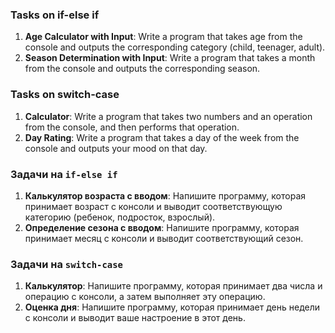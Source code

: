 ### Tasks on if-else if

1. **Age Calculator with Input**: Write a program that takes age from the console and outputs the corresponding
   category (child, teenager, adult).
2. **Season Determination with Input**: Write a program that takes a month from the console and outputs the
   corresponding season.

### Tasks on switch-case

1. **Calculator**: Write a program that takes two numbers and an operation from the console, and then performs that
   operation.
2. **Day Rating**: Write a program that takes a day of the week from the console and outputs your mood on that day.

### Задачи на `if-else if`

1. **Калькулятор возраста с вводом**: Напишите программу, которая принимает возраст с консоли и выводит соответствующую
   категорию (ребенок, подросток, взрослый).
2. **Определение сезона с вводом**: Напишите программу, которая принимает месяц с консоли и выводит соответствующий
   сезон.

### Задачи на `switch-case`

1. **Калькулятор**: Напишите программу, которая принимает два числа и операцию с консоли, а затем выполняет эту
   операцию.
2. **Оценка дня**: Напишите программу, которая принимает день недели с консоли и выводит ваше настроение в этот
   день.
